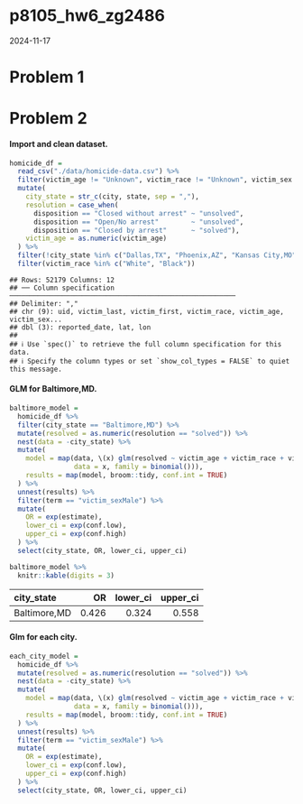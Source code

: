 p8105_hw6_zg2486
================
2024-11-17

# Problem 1

# Problem 2

#### Import and clean dataset.

``` r
homicide_df = 
  read_csv("./data/homicide-data.csv") %>% 
  filter(victim_age != "Unknown", victim_race != "Unknown", victim_sex != "Unknown" ) %>% 
  mutate(
    city_state = str_c(city, state, sep = ","),
    resolution = case_when(
      disposition == "Closed without arrest" ~ "unsolved",
      disposition == "Open/No arrest"        ~ "unsolved",
      disposition == "Closed by arrest"      ~ "solved"),
    victim_age = as.numeric(victim_age)
  ) %>%
  filter(!city_state %in% c("Dallas,TX", "Phoenix,AZ", "Kansas City,MO", "Tulsa,AL")) %>% 
  filter(victim_race %in% c("White", "Black")) 
```

    ## Rows: 52179 Columns: 12
    ## ── Column specification ────────────────────────────────────────────────────────
    ## Delimiter: ","
    ## chr (9): uid, victim_last, victim_first, victim_race, victim_age, victim_sex...
    ## dbl (3): reported_date, lat, lon
    ## 
    ## ℹ Use `spec()` to retrieve the full column specification for this data.
    ## ℹ Specify the column types or set `show_col_types = FALSE` to quiet this message.

#### GLM for Baltimore,MD.

``` r
baltimore_model = 
  homicide_df %>% 
  filter(city_state == "Baltimore,MD") %>% 
  mutate(resolved = as.numeric(resolution == "solved")) %>%
  nest(data = -city_state) %>% 
  mutate(
    model = map(data, \(x) glm(resolved ~ victim_age + victim_race + victim_sex, 
                data = x, family = binomial())),
    results = map(model, broom::tidy, conf.int = TRUE)
  ) %>% 
  unnest(results) %>% 
  filter(term == "victim_sexMale") %>% 
  mutate(
    OR = exp(estimate),
    lower_ci = exp(conf.low), 
    upper_ci = exp(conf.high)
  ) %>% 
  select(city_state, OR, lower_ci, upper_ci) 

baltimore_model %>% 
  knitr::kable(digits = 3)
```

| city_state   |    OR | lower_ci | upper_ci |
|:-------------|------:|---------:|---------:|
| Baltimore,MD | 0.426 |    0.324 |    0.558 |

#### Glm for each city.

``` r
each_city_model = 
  homicide_df %>% 
  mutate(resolved = as.numeric(resolution == "solved")) %>%
  nest(data = -city_state) %>% 
  mutate(
    model = map(data, \(x) glm(resolved ~ victim_age + victim_race + victim_sex, 
                data = x, family = binomial())),
    results = map(model, broom::tidy, conf.int = TRUE)
  ) %>% 
  unnest(results) %>% 
  filter(term == "victim_sexMale") %>% 
  mutate(
    OR = exp(estimate),
    lower_ci = exp(conf.low),
    upper_ci = exp(conf.high)
  ) %>% 
  select(city_state, OR, lower_ci, upper_ci)
```
